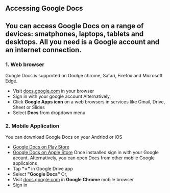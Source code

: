  ## Accessing Google Docs
 You can access Google Docs on a range of devices: smatphones, laptops, tablets and desktops. All you need is a **Google account** and an internet connection.
 ---
 ### 1. Web browser
 Google Docs is supported on Goolge chrome, Safari, Firefox and Microsoft Edge.
 - Visit [docs.google.com](https://docs.google.com) in your browser
 - Sign in with your google account
 Alternatively,
 - Click **Google Apps icon** on a web browsers in services like Gmail, Drive, Sheet or Slides
 - Select **Docs** from dropdown menu

  ### 2. Mobile Application
 You can download Google Docs on your Andriod or iOS
 - [Google Docs on Play Store](https://play.google.com/store/apps/details?id=com.google.andriod.apps.docs.editors.docs)
 - [Google Docs on Apple Store](https://apps.apple.com/us/app/google-docs-syn-edit-share/id842842640)
 Once instaalled sign in with your Google acount. 
 Alternatively, you can open Docs from other mobile Google applicaions
 - Tap **"+"** in Google Drive app 
 - Select **"Google Docs"**
 Or,
 - Visit [docs.google.com](https://docs.google.com) in **Google Chrome** mobile browser
 - Sign in
 

